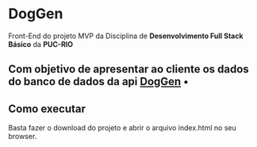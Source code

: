 # DogGen

Front-End do projeto MVP da Disciplina de **Desenvolvimento Full Stack Básico** da **PUC-RIO**

Com objetivo de apresentar ao cliente os dados do banco de dados da api <a href="https://github.com/GuilhermeOSR/mvp_doggen_back">DogGen</a> •
---
## Como executar

Basta fazer o download do projeto e abrir o arquivo index.html no seu browser.